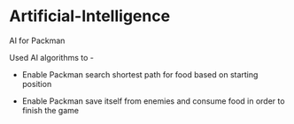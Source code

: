# Artificial-Intelligence
AI for Packman

Used AI algorithms to -

- Enable Packman search shortest path for food based on starting position

- Enable Packman save itself from enemies and consume food in order to finish the game
